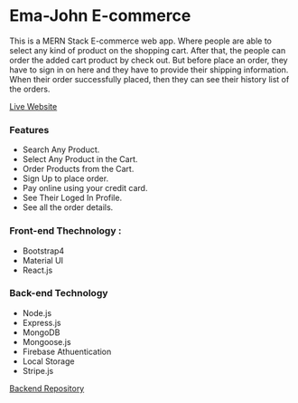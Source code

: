 # Ema-John E-commerce

This is a MERN Stack E-commerce web app. Where people are able to select any kind of product on the shopping cart. After that, the people can order the added cart product by check out. But before place an order, they have to sign in on here and they have to provide their shipping information. When their order successfully placed, then they can see their history list of the orders.

[Live Website](https://ecommerce-simple.web.app/)

### Features
* Search Any Product.
* Select Any Product in the Cart.
* Order Products from the Cart.
* Sign Up to place order.
* Pay online using your credit card.
* See Their Loged In Profile.
* See all the order details.

### Front-end Thechnology : 
* Bootstrap4
* Material UI
* React.js

### Back-end Technology
* Node.js
* Express.js
* MongoDB
* Mongoose.js
* Firebase Athuentication
* Local Storage
* Stripe.js

[Backend Repository](https://github.com/Jamir45/ecommerce-backend)